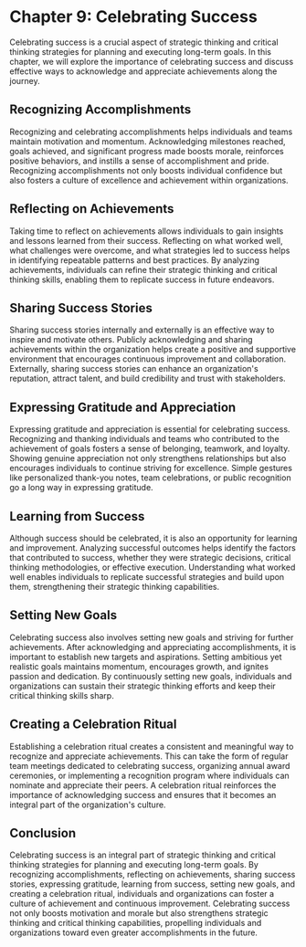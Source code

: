 Chapter 9: Celebrating Success
==============================

Celebrating success is a crucial aspect of strategic thinking and critical thinking strategies for planning and executing long-term goals. In this chapter, we will explore the importance of celebrating success and discuss effective ways to acknowledge and appreciate achievements along the journey.

Recognizing Accomplishments
---------------------------

Recognizing and celebrating accomplishments helps individuals and teams maintain motivation and momentum. Acknowledging milestones reached, goals achieved, and significant progress made boosts morale, reinforces positive behaviors, and instills a sense of accomplishment and pride. Recognizing accomplishments not only boosts individual confidence but also fosters a culture of excellence and achievement within organizations.

Reflecting on Achievements
--------------------------

Taking time to reflect on achievements allows individuals to gain insights and lessons learned from their success. Reflecting on what worked well, what challenges were overcome, and what strategies led to success helps in identifying repeatable patterns and best practices. By analyzing achievements, individuals can refine their strategic thinking and critical thinking skills, enabling them to replicate success in future endeavors.

Sharing Success Stories
-----------------------

Sharing success stories internally and externally is an effective way to inspire and motivate others. Publicly acknowledging and sharing achievements within the organization helps create a positive and supportive environment that encourages continuous improvement and collaboration. Externally, sharing success stories can enhance an organization's reputation, attract talent, and build credibility and trust with stakeholders.

Expressing Gratitude and Appreciation
-------------------------------------

Expressing gratitude and appreciation is essential for celebrating success. Recognizing and thanking individuals and teams who contributed to the achievement of goals fosters a sense of belonging, teamwork, and loyalty. Showing genuine appreciation not only strengthens relationships but also encourages individuals to continue striving for excellence. Simple gestures like personalized thank-you notes, team celebrations, or public recognition go a long way in expressing gratitude.

Learning from Success
---------------------

Although success should be celebrated, it is also an opportunity for learning and improvement. Analyzing successful outcomes helps identify the factors that contributed to success, whether they were strategic decisions, critical thinking methodologies, or effective execution. Understanding what worked well enables individuals to replicate successful strategies and build upon them, strengthening their strategic thinking capabilities.

Setting New Goals
-----------------

Celebrating success also involves setting new goals and striving for further achievements. After acknowledging and appreciating accomplishments, it is important to establish new targets and aspirations. Setting ambitious yet realistic goals maintains momentum, encourages growth, and ignites passion and dedication. By continuously setting new goals, individuals and organizations can sustain their strategic thinking efforts and keep their critical thinking skills sharp.

Creating a Celebration Ritual
-----------------------------

Establishing a celebration ritual creates a consistent and meaningful way to recognize and appreciate achievements. This can take the form of regular team meetings dedicated to celebrating success, organizing annual award ceremonies, or implementing a recognition program where individuals can nominate and appreciate their peers. A celebration ritual reinforces the importance of acknowledging success and ensures that it becomes an integral part of the organization's culture.

Conclusion
----------

Celebrating success is an integral part of strategic thinking and critical thinking strategies for planning and executing long-term goals. By recognizing accomplishments, reflecting on achievements, sharing success stories, expressing gratitude, learning from success, setting new goals, and creating a celebration ritual, individuals and organizations can foster a culture of achievement and continuous improvement. Celebrating success not only boosts motivation and morale but also strengthens strategic thinking and critical thinking capabilities, propelling individuals and organizations toward even greater accomplishments in the future.
